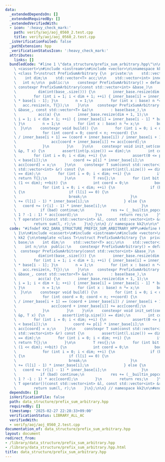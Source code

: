 ```yaml
---
data:
  _extendedDependsOn: []
  _extendedRequiredBy: []
  _extendedVerifiedWith:
  - icon: ':heavy_check_mark:'
    path: verify/aoj/aoj_0560_2.test.cpp
    title: verify/aoj/aoj_0560_2.test.cpp
  _isVerificationFailed: false
  _pathExtension: hpp
  _verificationStatusIcon: ':heavy_check_mark:'
  attributes:
    links: []
  bundledCode: "#line 1 \"data_structure/prefix_sum_arbitrary.hpp\"\n\n\n\n#include\
    \ <cassert>\n#include <iostream>\n#include <vector>\n\nnamespace kk2 {\n\ntemplate\
    \ <class T>\nstruct PrefixSumArbitrary {\n  private:\n    std::vector<int> base;\n\
    \    int dim;\n    std::vector<T> acc;\n\n    std::vector<int> inner_base;\n \
    \   int n;\n\n  public:\n    constexpr PrefixSumArbitrary() = default;\n\n   \
    \ constexpr PrefixSumArbitrary(const std::vector<int> &base_)\n        : base(base_),\n\
    \          dim(int(base_.size())) {\n        inner_base.resize(dim + 1, 1);\n\
    \        for (int i = 1; i < dim + 1; ++i) { inner_base[i] = inner_base[i - 1]\
    \ * base[i - 1]; }\n        n = 1;\n        for (int x : base) n *= x;\n     \
    \   acc.resize(n, T{});\n    }\n\n    constexpr PrefixSumArbitrary(const std::vector<int>\
    \ &base_, const std::vector<T> &a)\n        : base(base_),\n          dim(int(base_.size())),\n\
    \          acc(a) {\n        inner_base.resize(dim + 1, 1);\n        for (int\
    \ i = 1; i < dim + 1; ++i) { inner_base[i] = inner_base[i - 1] * base[i - 1];\
    \ }\n        n = 1;\n        for (int x : base) n *= x;\n        build();\n  \
    \  }\n\n    constexpr void build() {\n        for (int i = 0; i < dim; ++i) {\n\
    \            for (int coord = 0; coord < n; ++coord) {\n                if (coord\
    \ / inner_base[i + 1] == (coord + inner_base[i]) / inner_base[i + 1]) {\n    \
    \                acc[coord + inner_base[i]] += acc[coord];\n                }\n\
    \            }\n        }\n    }\n\n    constexpr void init_set(const std::vector<int>\
    \ &p, T x) {\n        assert(int(p.size()) == dim);\n        int coord = 0;\n\
    \        for (int i = 0; i < dim; ++i) {\n            assert(0 <= p[i] and p[i]\
    \ < base[i]);\n            coord += p[i] * inner_base[i];\n        }\n       \
    \ acc[coord] = x;\n    }\n\n    constexpr T sum(const std::vector<int> &l, const\
    \ std::vector<int> &r) const {\n        assert(int(l.size()) == dim and int(r.size())\
    \ == dim);\n        for (int i = 0; i < dim; ++i) {\n            if (r[i] == 0)\
    \ return T{};\n        }\n\n        T res{};\n        for (int bit = 0; bit <\
    \ (1 << dim); ++bit) {\n            int coord = 0;\n            bool bad = false;\n\
    \            for (int i = 0; i < dim; ++i) {\n                if (bit >> i & 1)\
    \ {\n                    if (l[i] == 0) {\n                        bad = true;\n\
    \                        break;\n                    }\n                    coord\
    \ += (l[i] - 1) * inner_base[i];\n                } else {\n                 \
    \   coord += (r[i] - 1) * inner_base[i];\n                }\n            }\n \
    \           if (bad) continue;\n            res += (__builtin_popcount(bit) &\
    \ 1 ? -1 : 1) * acc[coord];\n        }\n        return res;\n    }\n\n    constexpr\
    \ T operator()(const std::vector<int> &l, const std::vector<int> &r) const {\n\
    \        return sum(l, r);\n    }\n};\n\n} // namespace kk2\n\n\n"
  code: "#ifndef KK2_DARA_STRUCTURE_PREFIX_SUM_ARBITRARY_HPP\n#define KK2_DARA_STRUCTURE_PREFIX_SUM_ARBITRARY_HPP\
    \ 1\n\n#include <cassert>\n#include <iostream>\n#include <vector>\n\nnamespace\
    \ kk2 {\n\ntemplate <class T>\nstruct PrefixSumArbitrary {\n  private:\n    std::vector<int>\
    \ base;\n    int dim;\n    std::vector<T> acc;\n\n    std::vector<int> inner_base;\n\
    \    int n;\n\n  public:\n    constexpr PrefixSumArbitrary() = default;\n\n  \
    \  constexpr PrefixSumArbitrary(const std::vector<int> &base_)\n        : base(base_),\n\
    \          dim(int(base_.size())) {\n        inner_base.resize(dim + 1, 1);\n\
    \        for (int i = 1; i < dim + 1; ++i) { inner_base[i] = inner_base[i - 1]\
    \ * base[i - 1]; }\n        n = 1;\n        for (int x : base) n *= x;\n     \
    \   acc.resize(n, T{});\n    }\n\n    constexpr PrefixSumArbitrary(const std::vector<int>\
    \ &base_, const std::vector<T> &a)\n        : base(base_),\n          dim(int(base_.size())),\n\
    \          acc(a) {\n        inner_base.resize(dim + 1, 1);\n        for (int\
    \ i = 1; i < dim + 1; ++i) { inner_base[i] = inner_base[i - 1] * base[i - 1];\
    \ }\n        n = 1;\n        for (int x : base) n *= x;\n        build();\n  \
    \  }\n\n    constexpr void build() {\n        for (int i = 0; i < dim; ++i) {\n\
    \            for (int coord = 0; coord < n; ++coord) {\n                if (coord\
    \ / inner_base[i + 1] == (coord + inner_base[i]) / inner_base[i + 1]) {\n    \
    \                acc[coord + inner_base[i]] += acc[coord];\n                }\n\
    \            }\n        }\n    }\n\n    constexpr void init_set(const std::vector<int>\
    \ &p, T x) {\n        assert(int(p.size()) == dim);\n        int coord = 0;\n\
    \        for (int i = 0; i < dim; ++i) {\n            assert(0 <= p[i] and p[i]\
    \ < base[i]);\n            coord += p[i] * inner_base[i];\n        }\n       \
    \ acc[coord] = x;\n    }\n\n    constexpr T sum(const std::vector<int> &l, const\
    \ std::vector<int> &r) const {\n        assert(int(l.size()) == dim and int(r.size())\
    \ == dim);\n        for (int i = 0; i < dim; ++i) {\n            if (r[i] == 0)\
    \ return T{};\n        }\n\n        T res{};\n        for (int bit = 0; bit <\
    \ (1 << dim); ++bit) {\n            int coord = 0;\n            bool bad = false;\n\
    \            for (int i = 0; i < dim; ++i) {\n                if (bit >> i & 1)\
    \ {\n                    if (l[i] == 0) {\n                        bad = true;\n\
    \                        break;\n                    }\n                    coord\
    \ += (l[i] - 1) * inner_base[i];\n                } else {\n                 \
    \   coord += (r[i] - 1) * inner_base[i];\n                }\n            }\n \
    \           if (bad) continue;\n            res += (__builtin_popcount(bit) &\
    \ 1 ? -1 : 1) * acc[coord];\n        }\n        return res;\n    }\n\n    constexpr\
    \ T operator()(const std::vector<int> &l, const std::vector<int> &r) const {\n\
    \        return sum(l, r);\n    }\n};\n\n} // namespace kk2\n\n#endif // KK2_DARA_STRUCTURE_PREFIX_SUM_ARBITRARY_HPP\n"
  dependsOn: []
  isVerificationFile: false
  path: data_structure/prefix_sum_arbitrary.hpp
  requiredBy: []
  timestamp: '2025-02-27 22:28:33+09:00'
  verificationStatus: LIBRARY_ALL_AC
  verifiedWith:
  - verify/aoj/aoj_0560_2.test.cpp
documentation_of: data_structure/prefix_sum_arbitrary.hpp
layout: document
redirect_from:
- /library/data_structure/prefix_sum_arbitrary.hpp
- /library/data_structure/prefix_sum_arbitrary.hpp.html
title: data_structure/prefix_sum_arbitrary.hpp
---
```

